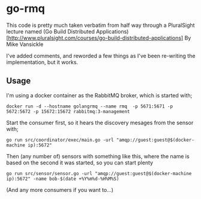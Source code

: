 # go-rmq

This code is pretty much taken verbatim from half way through a PluralSight lecture named
(Go Build Distributed Applications)[http://www.pluralsight.com/courses/go-build-distributed-applications] By Mike Vansickle

I've added comments, and reworded a few things as I've been re-writing the implementation, but
it works.

## Usage

I'm using a docker container as the RabbitMQ broker, which is started with;

    docker run -d --hostname golangrmq --name rmq  -p 5671:5671 -p 5672:5672 -p 15672:15672 rabbitmq:3-management


Start the consumer first, so it hears the discovery mesages from the sensor with;

    go run src/coordinator/exec/main.go -url "amqp://guest:guest@$(docker-machine ip):5672"

Then (any number of) sensors with something like this, where the name is based on the second it was started, so you can start plenty

    go run src/sensor/sensor.go -url "amqp://guest:guest@$(docker-machine ip):5672" -name bob-$(date +%Y%m%d-%H%M%S)


(And any more consumers if you want to...)
